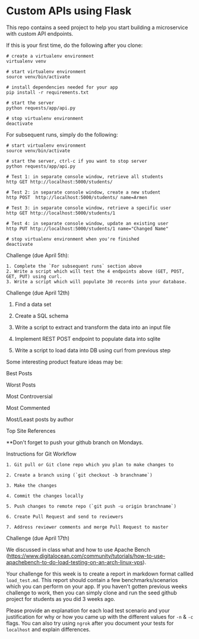 Custom APIs using Flask
=====================

This repo contains a seed project to help you start building a microservice with custom API endpoints.

If this is your first time, do the following after you clone:

```
# create a virtualenv environment
virtualenv venv

# start virtualenv environment 
source venv/bin/activate

# install dependencies needed for your app
pip install -r requirements.txt

# start the server 
python requests/app/api.py

# stop virtualenv environment 
deactivate
```

For subsequent runs, simply do the following:
```
# start virtualenv environment 
source venv/bin/activate

# start the server, ctrl-c if you want to stop server
python requests/app/api.py

# Test 1: in separate console window, retrieve all students
http GET http://localhost:5000/students/

# Test 2: in separate console window, create a new student
http POST  http://localhost:5000/students/ name=Armen

# Test 3: in separate console window, retrieve a specific user
http GET http://localhost:5000/students/1

# Test 4: in separate console window, update an existing user
http PUT http://localhost:5000/students/1 name="Changed Name"

# stop virtualenv environment when you're finished
deactivate
```

Challenge (due April 5th):
```
1. Complete the `For subsequent runs` section above
2. Write a script which will test the 4 endpoints above (GET, POST, GET, PUT) using curl.
3. Write a script which will populate 30 records into your database. 
```


Challenge (due April 12th)

1. Find a data set

2. Create a SQL schema 

3. Write a script to extract and transform the data into an input file

3. Implement REST POST endpoint to populate data into sqlite

4. Write a script to load data into DB using curl from previous step



Some interesting product feature ideas may be:

Best Posts

Worst Posts

Most Controversial

Most Commented

Most/Least posts by author

Top Site References

**Don't forget to push your github branch on Mondays.


Instructions for Git Workflow

```
1. Git pull or Git clone repo which you plan to make changes to 

2. Create a branch using (`git checkout -b branchname`)  

3. Make the changes

4. Commit the changes locally

5. Push changes to remote repo (`git push -u origin branchname`)

6. Create Pull Request and send to reviewers

7. Address reviewer comments and merge Pull Request to master 
```

Challenge (due April 17th)

We discussed in class what and how to use Apache Bench (https://www.digitalocean.com/community/tutorials/how-to-use-apachebench-to-do-load-testing-on-an-arch-linux-vps).

Your challenge for this week is to create a report in markdown format callled `load_test.md`. This report should contain a few benchmarks/scenarios which you can perform on your app. If you haven't gotten previous weeks challenge to work, then you can simply clone and run the seed github project for students as you did 3 weeks ago. 

Please provide an explanation for each load test scenario and your justification for why or how you came up with the different values for `-n` & `-c` flags.  You can also try using `ngrok` after you document your tests for `localhost` and explain differences.
